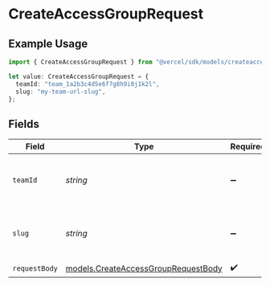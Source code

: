 # CreateAccessGroupRequest

## Example Usage

```typescript
import { CreateAccessGroupRequest } from "@vercel/sdk/models/createaccessgroupop.js";

let value: CreateAccessGroupRequest = {
  teamId: "team_1a2b3c4d5e6f7g8h9i0j1k2l",
  slug: "my-team-url-slug",
};
```

## Fields

| Field                                                                            | Type                                                                             | Required                                                                         | Description                                                                      | Example                                                                          |
| -------------------------------------------------------------------------------- | -------------------------------------------------------------------------------- | -------------------------------------------------------------------------------- | -------------------------------------------------------------------------------- | -------------------------------------------------------------------------------- |
| `teamId`                                                                         | *string*                                                                         | :heavy_minus_sign:                                                               | The Team identifier to perform the request on behalf of.                         | team_1a2b3c4d5e6f7g8h9i0j1k2l                                                    |
| `slug`                                                                           | *string*                                                                         | :heavy_minus_sign:                                                               | The Team slug to perform the request on behalf of.                               | my-team-url-slug                                                                 |
| `requestBody`                                                                    | [models.CreateAccessGroupRequestBody](../models/createaccessgrouprequestbody.md) | :heavy_check_mark:                                                               | N/A                                                                              |                                                                                  |